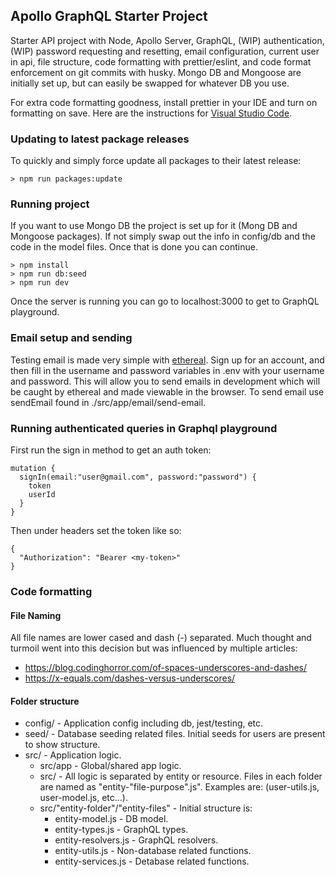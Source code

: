 ## Apollo GraphQL Starter Project

Starter API project with Node, Apollo Server, GraphQL, (WIP) authentication, (WIP) password requesting and resetting, email configuration, current user in api, file structure, code formatting with prettier/eslint, and code format enforcement on git commits with husky. Mongo DB and Mongoose are initially set up, but can easily be swapped for whatever DB you use.

For extra code formatting goodness, install prettier in your IDE and turn on formatting on save. Here are the instructions for [Visual Studio Code](https://github.com/prettier/prettier-vscode).

### Updating to latest package releases

To quickly and simply force update all packages to their latest release:

```
> npm run packages:update
```

### Running project
If you want to use Mongo DB the project is set up for it (Mong DB and Mongoose packages). If not simply swap out the info in config/db and the code in the model files. Once that is done you can continue.

```
> npm install
> npm run db:seed
> npm run dev
```

Once the server is running you can go to localhost:3000 to get to GraphQL playground.

### Email setup and sending
Testing email is made very simple with [ethereal](https://ethereal.email/). Sign up for an account, and then fill in the username and password variables in .env with your username and password. This will allow you to send emails in development which will be caught by ethereal and made viewable in the browser. To send email use sendEmail found in ./src/app/email/send-email.

### Running authenticated queries in Graphql playground

First run the sign in method to get an auth token:

```
mutation {
  signIn(email:"user@gmail.com", password:"password") {
    token
    userId
  }
}
```

Then under headers set the token like so:

```
{
  "Authorization": "Bearer <my-token>"
}
```

### Code formatting

#### File Naming

All file names are lower cased and dash (-) separated. Much thought and turmoil went into this decision but was influenced by multiple articles:

- https://blog.codinghorror.com/of-spaces-underscores-and-dashes/
- https://x-equals.com/dashes-versus-underscores/

#### Folder structure

- config/ - Application config including db, jest/testing, etc.
- seed/ - Database seeding related files. Initial seeds for users are present to show structure.
- src/ - Application logic.
  - src/app - Global/shared app logic.
  - src/<entity-folder> - All logic is separated by entity or resource. Files in each folder are named as "entity-"file-purpose".js". Examples are: (user-utils.js, user-model.js, etc...).
  - src/"entity-folder"/"entity-files" - Initial structure is:
    - entity-model.js - DB model.
    - entity-types.js - GraphQL types.
    - entity-resolvers.js - GraphQL resolvers.
    - entity-utils.js - Non-database related functions.
    - entity-services.js - Detabase related functions.
